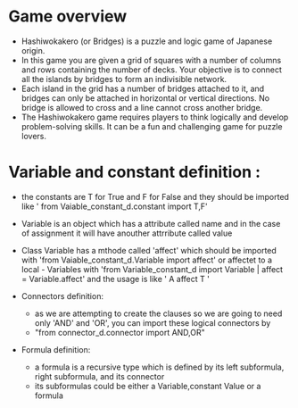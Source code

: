 # Game overview
- Hashiwokakero (or Bridges) is a puzzle and logic game of Japanese origin.
- In this game you are given a grid of squares with a number of columns and rows containing the number of decks. Your objective is to connect all the islands by bridges to form an indivisible network.
- Each island in the grid has a number of bridges attached to it, and bridges can only be attached in horizontal or vertical directions. No bridge is allowed to cross and a line cannot cross another bridge.
- The Hashiwokakero game requires players to think logically and develop problem-solving skills. It can be a fun and challenging game for puzzle lovers.

# Variable and constant definition :
- the constants are T for True and F for False and they should be imported like ' from Vaiable_constant_d.constant import T,F'
    
- Variable is an object which has a attribute called name and in the case of assignment it will have anouther attrribute called value
- Class Variable has a mthode called 'affect' which should be imported with 'from Vaiable_constant_d.Variable import affect' or affectet to a local          - Variables with 'from Variable_constant_d import Variable      |    affect = Variable.affect'  and the usage is like  ' A affect T '
- Connectors definition:
    - as we are attempting to create the clauses so we are going to need only 'AND' and 'OR', you can import these logical connectors by 
    - "from connector_d.connector import AND,OR"
- Formula definition:
    - a formula is a recursive type which is defined by its left subformula, right subformula, and its connector
    - its subformulas could be either a Variable,constant Value or a formula
